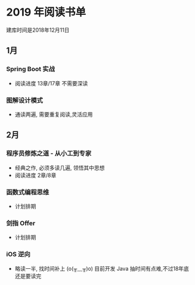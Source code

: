# 2019 年阅读书单

建库时间是2018年12月11日

## 1月

###  Spring Boot 实战
- 阅读进度 13章/17章  不需要深读

### 图解设计模式

- 通读两遍, 需要重复阅读,灵活应用
    
## 2月

### 程序员修炼之道 - 从小工到专家
  
  - 经典之作, 必须多读几遍, 领悟其中思想
  - 阅读进度 2章/8章  
  
### 函数式编程思维

- 计划排期

### 剑指 Offer
- 计划排期

### iOS 逆向

- 略读一半, 找时间补上 (o(╥﹏╥)o) 目前开发 Java
  抽时间有点难,不过18年底还是要读完

